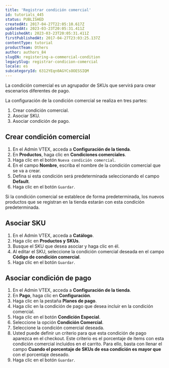 ```yaml
---
title: 'Registrar condición comercial'
id: tutorials_445
status: PUBLISHED
createdAt: 2017-04-27T22:05:10.617Z
updatedAt: 2023-03-23T20:05:31.411Z
publishedAt: 2023-03-23T20:05:31.411Z
firstPublishedAt: 2017-04-27T23:03:25.137Z
contentType: tutorial
productTeam: Others
author: authors_84
slugEN: registering-a-commercial-condition
legacySlug: registrar-condicion-comercial
locale: es
subcategoryId: 6312YEqn0AGYCsOOESSIQM
---
```


La condición comercial es un agrupador de SKUs que servirá para crear escenarios diferentes de pago.

La configuración de la condición comercial se realiza en tres partes:

1. Crear condición comercial.
2. Asociar SKU.
3. Asociar condición de pago.

## Crear condición comercial

1. En el Admin VTEX, acceda a __Configuración de la tienda__.
2. En __Productos__, haga clic en __Condiciones comerciales__.
3. Haga clic en el botón `Nueva condición comercial`.
4. En el campo __Nombre__, escriba el nombre de la condición comercial que se va a crear.
5. Defina si esta condición será predeterminada seleccionando el campo __Default__.
6. Haga clic en el botón `Guardar`.

Si la condición comercial se establece de forma predeterminada, los nuevos productos que se registran en la tienda estarán con esta condición predeterminada.

## Asociar SKU

1. En el Admin VTEX, acceda a __Catálogo__.
2. Haga clic en __Productos y SKUs__.
3. Busque el SKU que desea asociar y haga clic en él.
4. Al editar el SKU, seleccione la condición comercial deseada en el campo __Código de condición comercial__.
5. Haga clic en el botón `Guardar`.

## Asociar condición de pago

1. En el Admin VTEX, acceda a __Configuración de la tienda__.
2. En __Pago__, haga clic en __Configuración__.
3. Haga clic en la pestaña __Planes de pago__.
4. Haga clic en la condición de pago que desea incluir en la condición comercial.
5. Haga clic en el botón __Condición Especial__.
6. Seleccione la opción __Condición Comercial__.
7. Seleccione la condición comercial deseada.
8. Usted puede definir un criterio para que esta condición de pago aparezca en el checkout. Este criterio es el porcentaje de ítems con esta condición comercial incluidos en el carrito. Para ello, basta con llenar el campo __Cuando el porcentaje de SKUs de esa condición es mayor que__ con el porcentaje deseado.
9. Haga clic en el botón `Guardar`.

